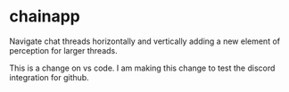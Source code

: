 # chainapp

Navigate chat threads horizontally and vertically adding a new element of perception for larger threads. 

This is a change on vs code. I am making this change to test the discord integration for github.

